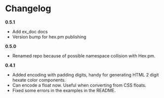 # Changelog
**0.5.1**
* Add ex_doc docs
* Version bump for hex.pm publishing

**0.5.0**
* Renamed repo because of possible namespace collision with Hex.pm.

**0.4.1**
* Added encoding with padding digits, handy for generating HTML 2 digit hexate color components.
* Can encode a float now. Useful when converting from CSS floats.
* Fixed some errors in the examples in the README.
